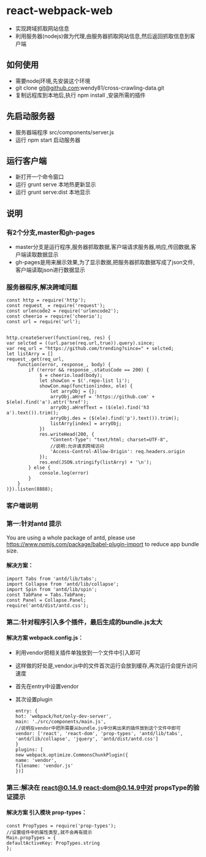 # react-webpack-web
* 实现跨域抓取网站信息
* 利用服务器(nodejs)做为代理,由服务器抓取网站信息,然后返回抓取信息到客户端

## 如何使用
* 需要nodej环境,先安装这个环境
* git clone git@github.com:wendy81/cross-crawling-data.git
* 复制远程库到本地后,执行 npm install ,安装所需的插件

## 先启动服务器
* 服务器端程序  src/components/server.js
* 运行 npm start 启动服务器

## 运行客户端
* 新打开一个命令窗口 
* 运行 grunt serve 本地热更新显示
* 运行 grunt serve:dist 本地显示

## 说明
### 有2个分支,master和gh-pages
* master分支是运行程序,服务器抓取数据,客户端请求服务器,响应,传回数据,客户端读取数据显示
* gh-pages是用来展示效果,为了显示数据,把服务器抓取数据写成了json文件,客户端读取json进行数据显示


### 服务器程序,解决跨域问题

	const http = require('http');
	const request_ = require('request');
	const urlencode2 = require('urlencode2');
	const cheerio = require('cheerio');
	const url = require('url');
	
		
	http.createServer(function(req, res) {
    var selcted = ((url.parse(req.url,true)).query).since;
    var req_url = "https://github.com/trending?since=" + selcted;
    let listArry = []
    request_.get(req_url,
        function(error, response_, body) {
            if (!error && response_.statusCode == 200) {
                $ = cheerio.load(body);
                let showCon = $('.repo-list li');
                showCon.map(function(index, ele) {
                    let arryObj = {};
                    arryObj.aHref = 'https://github.com' + $(ele).find('a').attr('href');
                    arryObj.aHrefText = ($(ele).find('h3 a').text()).trim();
                    arryObj.des = ($(ele).find('p').text()).trim();
                    listArry[index] = arryObj;
                })
                res.writeHead(200, {
                    "Content-Type": "text/html; charset=UTF-8",
                    //说明:允许请求跨域访问
                    'Access-Control-Allow-Origin': req.headers.origin
                });
                res.end(JSON.stringify(listArry) + '\n');
            } else {
                console.log(error)
            }
        }
    )}).listen(8888);
    
### 客户端说明
### 第一:针对antd 提示
You are using a whole package of antd, please use https://www.npmjs.com/package/babel-plugin-import to reduce app bundle size.
#### 解决方案：
	import Tabs from 'antd/lib/tabs';
	import Collapse from 'antd/lib/collapse';
	import Spin from 'antd/lib/spin';
	const TabPane = Tabs.TabPane;
	const Panel = Collapse.Panel;
	require('antd/dist/antd.css');

### 第二:针对程序引入多个插件，最后生成的bundle.js太大
#### 解决方案 webpack.config.js：
* 利用vendor把相关插件单独放到一个文件中引入即可
* 这样做的好处是,vendor.js中的文件首次运行会放到缓存,再次运行会提升访问速度
* 首先在entry中设置vendor
* 其次设置plugin

	  entry: {
      hot: 'webpack/hot/only-dev-server',
      main: './src/components/main.js',
      //说明在vendor中把所需要从bundle.js中分离出来的插件放到这个文件中即可
      vendor: ['react', 'react-dom', 'prop-types', 'antd/lib/tabs', 'antd/lib/collapse', 'jquery', 'antd/dist/antd.css']
      }
      plugins: [
      new webpack.optimize.CommonsChunkPlugin({
      name: 'vendor',
      filename: 'vendor.js'
      })]
      
###  第三:解决在 react@0.14.9 react-dom@0.14.9中对 propsType的验证提示
####  解决方案 引入模块 prop-types：

	const PropTypes = require('prop-types');
	//设置组件中的属性类型,就不会再有提示
	Main.propTypes = {
	defaultActiveKey: PropTypes.string
	};
	   
